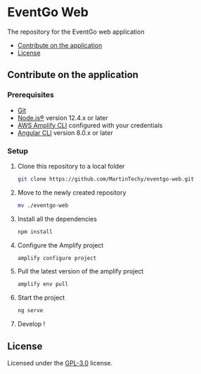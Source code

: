 # EventGo Web
The repository for the EventGo web application

* [Contribute on the application](#contribute-on-the-application)
* [License](#license)

## Contribute on the application

### Prerequisites

 - [Git](https://git-scm.com/downloads) 
 - [Node.js®](https://nodejs.org/en/) version 12.4.x or later
 - [AWS Amplify CLI](https://github.com/aws-amplify/amplify-cli) configured with your credentials
 - [Angular CLI](https://cli.angular.io/) version 8.0.x or later

### Setup 

1. Clone this repository to a local folder
    ```bash
    git clone https://github.com/MartinTechy/eventgo-web.git
    ```
2. Move to the newly created repository
    ```bash
    mv ./eventgo-web
    ```
3. Install all the dependencies 
    ```bash
    npm install
    ```
4. Configure the Amplify project 
    ```bash
    amplify configure project
    ```
5. Pull the latest version of the amplify project
    ```bash
    amplify env pull
    ```
6. Start the project 
    ```bash 
    ng serve
    ```
7. Develop !


## License

Licensed under the [GPL-3.0](LICENSE) license.
